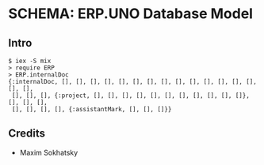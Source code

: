 SCHEMA: ERP.UNO Database Model
==============================

Intro
-----

```
$ iex -S mix
> require ERP
> ERP.internalDoc
{:internalDoc, [], [], [], [], [], [], [], [], [], [], [], [], [], [], [], [],
 [], [], [], {:project, [], [], [], [], [], [], [], [], [], [], []}, [], [], [],
 [], [], [], [], {:assistantMark, [], [], []}}
```

Credits
-------

* Maxim Sokhatsky
